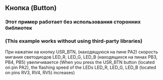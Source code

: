 
## Кнопка (Button)
### Этот пример работает без использования сторонних библиотек
### (This example works without using third-party libraries)

При нажатии на кнопку USR_BTN, (находящуюся на пине PA2) скорость мигания светодиодов LED_R, LED_G, LED_B (находящихся на пинах РВ3, РВ4, РВ5) увеличивается
(When you press the USR_BTN button (located on pin PA2), the flashing speed of the LEDs LED_R, LED_G, LED_B (located on pins RV3, RV4, RV5) increases)
